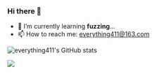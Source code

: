 ### Hi there 👋

<!--
**everything411/everything411** is a ✨ _special_ ✨ repository because its `README.md` (this file) appears on your GitHub profile.

Here are some ideas to get you started:

- 🔭 I’m currently working on ...
- 🌱 I’m currently learning ...
- 👯 I’m looking to collaborate on ...
- 🤔 I’m looking for help with ...
- 💬 Ask me about ...
- 😄 Pronouns: ...
- ⚡ Fun fact: ...
-->

- 🌱 I’m currently learning **fuzzing**...
- 📫 How to reach me: everything411@163.com

![everything411's GitHub stats](https://github-readme-stats.vercel.app/api?username=everything411)

![](https://github-readme-stats.vercel.app/api/top-langs/?username=everything411&hide=css&langs_count=8&theme=radical)
